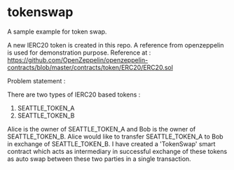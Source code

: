 # tokenswap
A sample example for token swap. 

A new IERC20 token is created in this repo. A reference from openzeppelin is used for demonstration purpose. Reference at : https://github.com/OpenZeppelin/openzeppelin-contracts/blob/master/contracts/token/ERC20/ERC20.sol

Problem statement :

There are two types of IERC20 based tokens : 

1. SEATTLE_TOKEN_A
2. SEATTLE_TOKEN_B

Alice is the owner of SEATTLE_TOKEN_A and Bob is the owner of SEATTLE_TOKEN_B. Alice would like to transfer SEATTLE_TOKEN_A to Bob in exchange of SEATTLE_TOKEN_B. I have created a 'TokenSwap' smart contract which acts as intermediary in successful exchange of these tokens as auto swap between these two parties in a single transaction.
